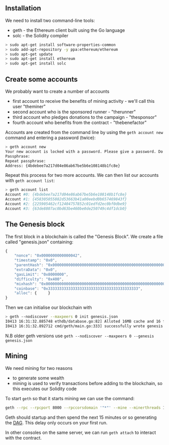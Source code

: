 ## Installation

We need to install two command-line tools:

* geth - the Ethereum client built using the Go language
* solc - the Solidity compiler

```sh
> sudo apt-get install software-properties-common
> sudo add-apt-repository -y ppa:ethereum/ethereum
> sudo apt-get update
> sudo apt-get install ethereum
> sudo apt-get install solc
```

## Create some accounts

We probably want to create a number of accounts

* first account to receive the benefits of mining activity - we'll call this user "theminer"
* second account who is the sponsored runner - "therunner"
* third account who pledges donations to the campaign - "thesponsor"
* fourth account who benefits from the contract - "thebenefactor"

Accounts are created from the command line by using the `geth account new` command and entering a password (twice):

```sh
> geth account new
Your new account is locked with a password. Please give a password. Do not forget this password.
Passphrase: 
Repeat passphrase: 
Address: {4bdebee7a217d04e86ab67be5b6e108148b1fc8e}
```

Repeat this process for two more accounts. We can then list our accounts with `geth account list`:

```sh
> geth account list
Account #0: {4bdebee7a217d04e86ab67be5b6e108148b1fc8e}
Account #1: {458305055882d53663b41a00eebd0b657469843f}
Account #2: {225905462cf12404757852c01edfd2ec0bf0dbe9}
Account #3: {63de8807ac0bd63be460be0de250749c4df1dcb0}
```


## The Genesis block

The first block in a blockchain is called the "Genesis Block". We create a file called "genesis.json" containing:

```js
{
    "nonce": "0x0000000000000042",     
    "timestamp": "0x0",
    "parentHash": "0x0000000000000000000000000000000000000000000000000000000000000000",
    "extraData": "0x0",     
    "gasLimit": "0x8000000",     
    "difficulty": "0x400",
    "mixhash": "0x0000000000000000000000000000000000000000000000000000000000000000",
    "coinbase": "0x3333333333333333333333333333333333333333",     
    "alloc": {     }
}
```

Then we can initialise our blockchain with

```sh
> geth --nodiscover --maxpeers 0 init genesis.json
I0413 16:31:32.885748 ethdb/database.go:82] Alloted 16MB cache and 16 file handles to /home/gbird/.ethereum/chaindata
I0413 16:31:32.892712 cmd/geth/main.go:333] successfully wrote genesis block and/or chain rule set: 6650a0ac6c5e805475e7ca48eae5df0e32a2147a154bb2222731c770ddb5c158

```

N.B older geth versions use `geth --nodiscover --maxpeers 0 --genesis genesis.json`

## Mining

We need mining for two reasons

* to generate some wealth
* mining is used to verify transactions before adding to the blockchain, so this executes our Solidity code

To start `geth` so that it starts mining we can use the command:

```sh
geth --rpc --rpcport 8000 --rpccorsdomain '"*"' --mine --minerthreads 1 --maxpeers 0 --nodiscover --networkid 3301 console
```

Geth should startup and then spend the next 15 minutes or so generating the [DAG](https://en.wikipedia.org/wiki/Directed_acyclic_graph). This delay only occurs on your first run.

In other consoles on the same server, we can run `geth attach` to interact with the contract.




